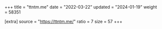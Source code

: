 +++
title = "ttntm.me"
date = "2022-03-22"
updated = "2024-01-19"
weight = 58351

[extra]
source = "https://ttntm.me/"
ratio = 7
size = 57
+++
